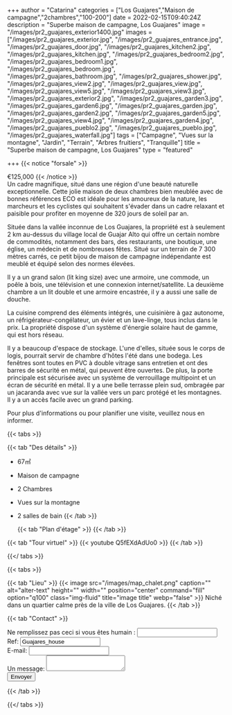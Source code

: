 +++
author = "Catarina"
categories = ["Los Guajares","Maison de campagne","2chambres","100-200"]
date = 2022-02-15T09:40:24Z
description = "Superbe maison de campagne, Los Guajares"
image = "/images/pr2_guajares_exterior1400.jpg"
images = ["/images/pr2_guajares_exterior.jpg", "/images/pr2_guajares_entrance.jpg", "/images/pr2_guajares_door.jpg", "/images/pr2_guajares_kitchen2.jpg", "/images/pr2_guajares_kitchen.jpg", "/images/pr2_guajares_bedroom2.jpg", "/images/pr2_guajares_bedroom1.jpg", "/images/pr2_guajares_bedroom.jpg", "/images/pr2_guajares_bathroom.jpg", "/images/pr2_guajares_shower.jpg", "/images/pr2_guajares_view2.jpg", "/images/pr2_guajares_view.jpg", "/images/pr2_guajares_view5.jpg", "/images/pr2_guajares_view3.jpg", "/images/pr2_guajares_exterior2.jpg", "/images/pr2_guajares_garden3.jpg", "/images/pr2_guajares_garden6.jpg", "/images/pr2_guajares_garden.jpg", "/images/pr2_guajares_garden2.jpg", "/images/pr2_guajares_garden5.jpg", "/images/pr2_guajares_view4.jpg", "/images/pr2_guajares_garden4.jpg", "/images/pr2_guajares_pueblo2.jpg", "/images/pr2_guajares_pueblo.jpg", "/images/pr2_guajares_waterfall.jpg"]
tags = ["Campagne", "Vues sur la montagne", "Jardin", "Terrain", "Arbres fruitiers", "Tranquille"]
title = "Superbe maison de campagne, Los Guajares"
type = "featured"

+++
{{< notice "forsale" >}}

€125,000 {{< /notice >}}  
Un cadre magnifique, situé dans une région d'une beauté naturelle exceptionnelle. Cette jolie maison de deux chambres bien meublée avec de bonnes références ECO est idéale pour les amoureux de la nature, les marcheurs et les cyclistes qui souhaitent s'évader dans un cadre relaxant et paisible pour profiter en moyenne de 320 jours de soleil par an.

Située dans la vallée inconnue de Los Guajares, la propriété est à seulement 2 km au-dessus du village local de Guajar Alto qui offre un certain nombre de commodités, notamment des bars, des restaurants, une boutique, une église, un médecin et de nombreuses fêtes. Situé sur un terrain de 7 300 mètres carrés, ce petit bijou de maison de campagne indépendante est meublé et équipé selon des normes élevées.

Il y a un grand salon (lit king size) avec une armoire, une commode, un poêle à bois, une télévision et une connexion internet/satellite. La deuxième chambre a un lit double et une armoire encastrée, il y a aussi une salle de douche.

La cuisine comprend des éléments intégrés, une cuisinière à gaz autonome, un réfrigérateur-congélateur, un évier et un lave-linge, tous inclus dans le prix. La propriété dispose d'un système d'énergie solaire haut de gamme, qui est hors réseau.

Il y a beaucoup d'espace de stockage. L'une d'elles, située sous le corps de logis, pourrait servir de chambre d'hôtes l'été dans une bodega. Les fenêtres sont toutes en PVC à double vitrage sans entretien et ont des barres de sécurité en métal, qui peuvent être ouvertes. De plus, la porte principale est sécurisée avec un système de verrouillage multipoint et un écran de sécurité en métal. Il y a une belle terrasse plein sud, ombragée par un jacaranda avec vue sur la vallée vers un parc protégé et les montagnes. Il y a un accès facile avec un grand parking.

Pour plus d'informations ou pour planifier une visite, veuillez nous en informer.

{{< tabs >}}

{{< tab "Des détails" >}}

* 67&#x33A1;
* Maison de campagne
* 2 Chambres
* Vues sur la montagne
* 2 salles de bain
  {{< /tab >}}

  {{< tab "Plan d'étage" >}}  {{< /tab >}}

{{< tab "Tour virtuel" >}} {{< youtube Q5fEXdAdUo0 >}} {{< /tab >}}

{{</ tabs >}}

{{< tabs >}}

{{< tab "Lieu" >}} {{< image src="/images/map_chalet.png" caption="" alt="alter-text" height="" width="" position="center" command="fill" option="q100" class="img-fluid" title="image title" webp="false" >}} Niché dans un quartier calme près de la ville de Los Guajares. {{< /tab >}}

{{< tab "Contact" >}} <form name="propertyContact" method="POST" netlify-honeypot="bot-field" data-netlify="true">
<div class="form-group">
<label>Ne remplissez pas ceci si vous êtes humain : <input name="bot-field" /></label>
</div>
<div class="form-group">
<label>Ref: <input name="property-ref" class="form-control" value="Guajares_house" readonly/></label>
</div>
<div class="form-group">
<label>E-mail: <input type="text" class="form-control" name="email" /></label>
</div>
<div class="form-group">
<label>Un message: </label> <textarea name="message" class="form-control"></textarea>
</div>
<button type="submit" class="btn btn-primary">Envoyer</button>
</form> {{< /tab >}}

{{</ tabs >}}